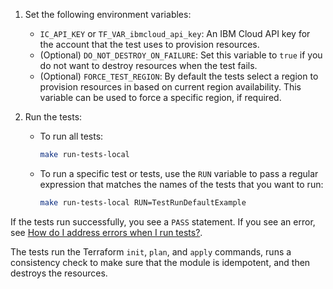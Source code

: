 1.  Set the following environment variables:
    - `IC_API_KEY` or `TF_VAR_ibmcloud_api_key`: An IBM Cloud API key for the account that the test uses to provision resources.
    - (Optional) `DO_NOT_DESTROY_ON_FAILURE`: Set this variable to `true` if you do not want to destroy resources when the test fails.
    - (Optional) `FORCE_TEST_REGION`: By default the tests select a region to provision resources in based on current region availability. This variable can be used to force a specific region, if required.
1.  Run the tests:

    - To run all tests:
        ```bash
        make run-tests-local
        ```

    - To run a specific test or tests, use the `RUN` variable to pass a regular expression that matches the names of the tests that you want to run:

        ```bash
        make run-tests-local RUN=TestRunDefaultExample
        ```

If the tests run successfully, you see a `PASS` statement. If you see an error, see [How do I address errors when I run tests?](ts-go-cache.md).

The tests run the Terraform `init`, `plan`, and `apply` commands, runs a consistency check to make sure that the module is idempotent, and then destroys the resources.
